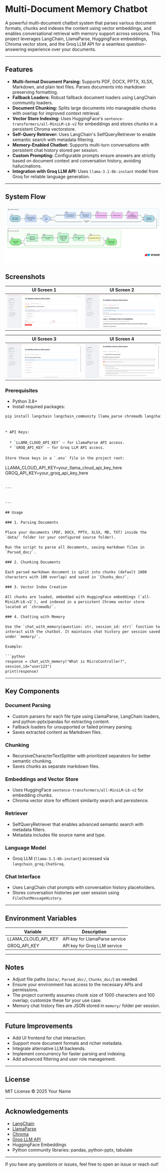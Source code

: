 

# Multi-Document Memory Chatbot

A powerful multi-document chatbot system that parses various document formats, chunks and indexes the content using vector embeddings, and enables conversational retrieval with memory support across sessions. This project leverages LangChain, LlamaParse, HuggingFace embeddings, Chroma vector store, and the Groq LLM API for a seamless question-answering experience over your documents.

---

## Features

- **Multi-format Document Parsing:** Supports PDF, DOCX, PPTX, XLSX, Markdown, and plain text files. Parses documents into markdown preserving formatting.
- **Fallback Loaders:** Robust fallback document loaders using LangChain community loaders.
- **Document Chunking:** Splits large documents into manageable chunks with overlap for improved context retrieval.
- **Vector Store Indexing:** Uses HuggingFace's `sentence-transformers/all-MiniLM-L6-v2` for embeddings and stores chunks in a persistent Chroma vectorstore.
- **Self-Query Retriever:** Uses LangChain's SelfQueryRetriever to enable semantic search with metadata filtering.
- **Memory-Enabled Chatbot:** Supports multi-turn conversations with persistent chat history stored per session.
- **Custom Prompting:** Configurable prompts ensure answers are strictly based on document context and conversation history, avoiding hallucinations.
- **Integration with Groq LLM API:** Uses `llama-3.1-8b-instant` model from Groq for reliable language generation.

---

## System Flow

![System Flow](SystemFlow.png)

## Screenshots

| UI Screen 1 | UI Screen 2 |
|-------------|-------------|
| ![SYSTEMUI1](SYSTEMUI1.jpg) | ![SYSTEMUI2](Systemui2.jpg) |

| UI Screen 3 | UI Screen 4 |
|-------------|-------------|
| ![SYSTEMUI3](systemui3.jpg) | ![SYSTEMUI4](Systemui4.jpg) |

### Prerequisites

- Python 3.8+
- Install required packages:

```bash
pip install langchain langchain_community llama_parse chromadb langchain_groq pandas python-pptx tabulate python-dotenv


* API Keys:

  * `LLAMA_CLOUD_API_KEY` — for LlamaParse API access.
  * `GROQ_API_KEY` — for Groq LLM API access.

Store these keys in a `.env` file in the project root:

```
LLAMA_CLOUD_API_KEY=your_llama_cloud_api_key_here
GROQ_API_KEY=your_groq_api_key_here
```

---


---

## Usage

### 1. Parsing Documents

Place your documents (PDF, DOCX, PPTX, XLSX, MD, TXT) inside the `data/` folder (or your configured source folder).

Run the script to parse all documents, saving markdown files in `Parsed_doc/`.

### 2. Chunking Documents

Each parsed markdown document is split into chunks (default 1000 characters with 100 overlap) and saved in `Chunks_doc/`.

### 3. Vector Index Creation

All chunks are loaded, embedded with HuggingFace embeddings (`all-MiniLM-L6-v2`), and indexed in a persistent Chroma vector store located at `chromadb/`.

### 4. Chatting with Memory

Use the `chat_with_memory(question: str, session_id: str)` function to interact with the chatbot. It maintains chat history per session saved under `memory/`.

Example:

```python
response = chat_with_memory("What is MicroController?", session_id="user123")
print(response)
```

---

## Key Components

### Document Parsing

* Custom parsers for each file type using LlamaParse, LangChain loaders, and python-pptx/pandas for extracting content.
* Fallback loaders for unsupported or failed primary parsing.
* Saves extracted content as Markdown files.

### Chunking

* RecursiveCharacterTextSplitter with prioritized separators for better semantic chunking.
* Saves chunks as separate markdown files.

### Embeddings and Vector Store

* Uses HuggingFace `sentence-transformers/all-MiniLM-L6-v2` for embedding chunks.
* Chroma vector store for efficient similarity search and persistence.

### Retriever

* SelfQueryRetriever that enables advanced semantic search with metadata filters.
* Metadata includes file source name and type.

### Language Model

* Groq LLM (`llama-3.1-8b-instant`) accessed via `langchain_groq.ChatGroq`.

### Chat Interface

* Uses LangChain chat prompts with conversation history placeholders.
* Stores conversation histories per user session using `FileChatMessageHistory`.

---

## Environment Variables

| Variable               | Description                    |
| ---------------------- | ------------------------------ |
| LLAMA\_CLOUD\_API\_KEY | API key for LlamaParse service |
| GROQ\_API\_KEY         | API key for Groq LLM service   |

---

## Notes

* Adjust file paths (`data/`, `Parsed_doc/`, `Chunks_doc/`) as needed.
* Ensure your environment has access to the necessary APIs and permissions.
* The project currently assumes chunk size of 1000 characters and 100 overlap; customize these for your use case.
* Memory chat history files are JSON stored in `memory/` folder per session.

---

## Future Improvements

* Add UI frontend for chat interaction.
* Support more document formats and richer metadata.
* Integrate alternative LLM backends.
* Implement concurrency for faster parsing and indexing.
* Add advanced filtering and user role management.

---

## License

MIT License © 2025 Your Name

---

## Acknowledgements

* [LangChain](https://github.com/langchain-ai/langchain)
* [LlamaParse](https://github.com/llama_parse)
* [Chroma](https://github.com/chroma-core/chroma)
* [Groq LLM API](https://groq.com/)
* HuggingFace Embeddings
* Python community libraries: pandas, python-pptx, tabulate

---

If you have any questions or issues, feel free to open an issue or reach out!
